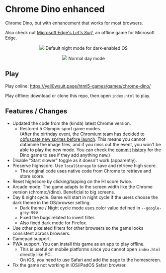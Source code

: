 # Chrome Dino enhanced
Chrome Dino, but with enhancement that works for most browsers.

Also check out [Microsoft Edge's *Let's Surf*](https://github.com/yell0wsuit/ms-edge-letssurf), an offline game for Microsoft Edge.

<p align="center">
  <img src="https://i.imgur.com/kIV1YKm.png"/>
  Default night mode for dark-enabled OS
</p>

<p align="center">
  <img src="https://i.imgur.com/krI6KnS.png" />
  Normal day mode
</p>

## Play
Play online: https://yell0wsuit.page/html5-games/games/chrome-dino/

Play offline: download or clone this repo, then open ``index.html`` to play.

## Features / Changes
- Updated the code from the (kinda) latest Chrome version.
   - Restored 5 Olympic sport game modes.  
   (After the birthday event, the Chromium team has decided to [obfuscate new sprites before launch](https://github.com/chromium/chromium/tree/main/components/error_page/common/alt_game_images/README.md). This means you cannot datamine the image files, and if you miss out the event, you won't be able to play the new mode. You can check the [commit history](https://github.com/chromium/chromium/commits/main/components/neterror/resources) for the Dino game to see if they add anything new.)
- Disable "Start slower" toggle as it doesn't work (apparently).
- Preserve highscore. Use ``localStorage`` to save and retrieve high score.
   - The original code uses native code from Chrome to retrieve and store score.
- Reset highscore by clicking/tapping on the HI score twice.
- Arcade mode. The game adapts to the screen width like the Chrome version (chrome://dino). Beneficial to big screens.
- Day & night cycle. Game will start in night cycle if the users choose the dark theme in the OS/browser setting.
   - Dark theme / Night cycle mode uses color value defined in ``--google-grey-900``
   - Fixed the bugs related to invert filter.
   - Also fixed dark mode for Firefox.
- Use other pixelated filters for other browsers so the game looks consistent across browsers.
- Gamepad support.
- PWA support. You can install this game as an app to play offline.
   - This is useful on mobile platforms since you cannot open ``index.html`` directly like PC.  
   On iOS, you need to use Safari and add the page to the homescreen.
- Fix the game not working in iOS/iPadOS Safari browser.

